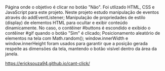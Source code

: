 Página onde o objetivo é clicar no botão "Não".
Foi utlizado HTML, CSS e JavaScript para este projeto.
Neste projeto estudo manipulação de eventos através do addEventListener;
Manipulação de propriedades de estilo (display) de elementos HTML para ocultar e exibir conteúdo dinamicamente. 
No caso, o contêiner #buttons é escondido e exibido o contêiner #gif quando o botão "Sim" é clicado;
Posicionamento aleatório de elementos na tela com Math.random();
window.innerWidth e window.innerHeight foram usados para garantir que a posição gerada respeite as dimensões da tela, 
mantendo o botão visível dentro da área da janela.

https://ericksouza94.github.io/cant-click/
